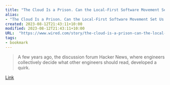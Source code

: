 ```yaml
---
title: "The Cloud Is a Prison. Can the Local-First Software Movement Set Us Free?"
alias:
- "The Cloud Is a Prison. Can the Local-First Software Movement Set Us Free?"
created: 2023-08-12T21:43:11+10:00
modified: 2023-08-12T21:43:11+10:00
URL:  "https://www.wired.com/story/the-cloud-is-a-prison-can-the-local-first-software-movement-set-us-free/"
tags:
- bookmark
---
```


> A few years ago, the discussion forum Hacker News, where engineers collectively decide what other engineers should read, developed a quirk.

[Link](https://www.wired.com/story/the-cloud-is-a-prison-can-the-local-first-software-movement-set-us-free/)